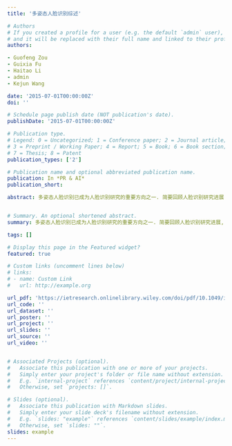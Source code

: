 ```yaml
---
title: '多姿态人脸识别综述'

# Authors
# If you created a profile for a user (e.g. the default `admin` user), write the username (folder name) here
# and it will be replaced with their full name and linked to their profile.
authors:

- Guofeng Zou
- Guixia Fu
- Haitao Li
- admin
- Kejun Wang

date: '2015-07-01T00:00:00Z'
doi: ''

# Schedule page publish date (NOT publication's date).
publishDate: '2015-07-01T00:00:00Z'

# Publication type.
# Legend: 0 = Uncategorized; 1 = Conference paper; 2 = Journal article;
# 3 = Preprint / Working Paper; 4 = Report; 5 = Book; 6 = Book section;
# 7 = Thesis; 8 = Patent
publication_types: ['2']

# Publication name and optional abbreviated publication name.
publication: In *PR & AI*
publication_short: 

abstract: 多姿态人脸识别已成为人脸识别研究的重要方向之一. 简要回顾人脸识别研究进展, 针对近年来国内外出现的多姿态人脸识别技术和方法进行简单介绍和系统分类, 分析各种方法的优缺点, 并做出简要评价. 阐明多姿态人脸识别技术所面临的挑战, 展望未来多姿态人脸识别研究的发展方向.


# Summary. An optional shortened abstract.
summary: 多姿态人脸识别已成为人脸识别研究的重要方向之一. 简要回顾人脸识别研究进展, 针对近年来国内外出现的多姿态人脸识别技术和方法进行简单介绍和系统分类, 分析各种方法的优缺点, 并做出简要评价. 阐明多姿态人脸识别技术所面临的挑战, 展望未来多姿态人脸识别研究的发展方向.

tags: []

# Display this page in the Featured widget?
featured: true

# Custom links (uncomment lines below)
# links:
# - name: Custom Link
#   url: http://example.org

url_pdf: 'https://ietresearch.onlinelibrary.wiley.com/doi/pdf/10.1049/iet-cvi.2012.0207'
url_code: ''
url_dataset: ''
url_poster: ''
url_project: ''
url_slides: ''
url_source: ''
url_video: ''


# Associated Projects (optional).
#   Associate this publication with one or more of your projects.
#   Simply enter your project's folder or file name without extension.
#   E.g. `internal-project` references `content/project/internal-project/index.md`.
#   Otherwise, set `projects: []`.

# Slides (optional).
#   Associate this publication with Markdown slides.
#   Simply enter your slide deck's filename without extension.
#   E.g. `slides: "example"` references `content/slides/example/index.md`.
#   Otherwise, set `slides: ""`.
slides: example
---
```




